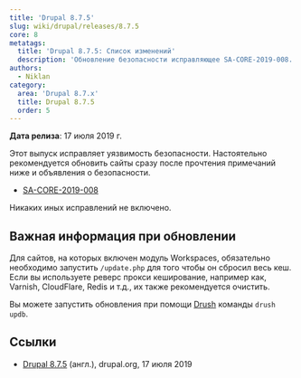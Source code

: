 ```yaml
---
title: 'Drupal 8.7.5'
slug: wiki/drupal/releases/8.7.5
core: 8
metatags:
  title: 'Drupal 8.7.5: Список изменений'
  description: 'Обновление безопасности исправляющее SA-CORE-2019-008.'
authors:
  - Niklan
category:
  area: 'Drupal 8.7.x'
  title: Drupal 8.7.5
  order: 5
---
```


**Дата релиза**: 17 июля 2019 г.

Этот выпуск исправляет уязвимость безопасности. Настоятельно рекомендуется обновить сайты сразу после прочтения примечаний ниже и объявления о безопасности.

- [SA-CORE-2019-008](../../../../security/sa-core/2019-008/index.md)

Никаких иных исправлений не включено.

## Важная информация при обновлении

Для сайтов, на которых включен модуль Workspaces, обязательно необходимо запустить `/update.php` для того чтобы он сбросил весь кеш. Если вы используете реверс прокси кеширование, например как, Varnish, CloudFlare, Redis и т.д., их также рекомендуется очистить.

<Aside>

Вы можете запустить обновления при помощи [Drush](../../../../../drush/index.md) команды `drush updb`.

</Aside>

## Ссылки

- [Drupal 8.7.5](https://www.drupal.org/project/drupal/releases/8.7.5) (англ.), drupal.org, 17 июля 2019
